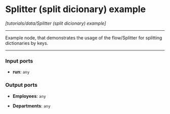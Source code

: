# Splitter (split dicionary) example

_[tutorials/data/Splitter (split dicionary) example]_

---

Example node, that demonstrates the usage of the flow/Splitter for splitting dictionaries by keys.<br>

---

### Input ports

* __run__: ` any `

### Output ports

* __Employees__: ` any `


* __Departments__: ` any `

